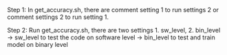 Step 1: In get_accuracy.sh, there are comment setting 1 to run settings 2 or comment settings 2 to run setting 1.

Step 2: Run get_accuracy.sh,  there are two settings 1. sw_level, 2. bin_level
        -> sw_level to test the code on software level
        -> bin_level to test and train model on binary level


